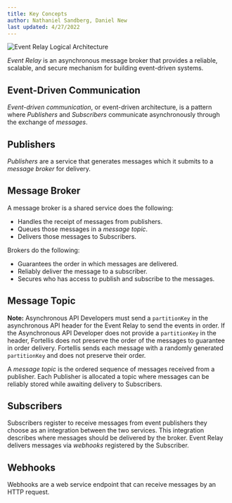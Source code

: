 ```yaml
---
title: Key Concepts
author: Nathaniel Sandberg, Daniel New 
last updated: 4/27/2022
---
```


![Event Relay Logical Architecture]($[docsUrl]/static/images/event-relay/fortellis-event-relay-logical-arch.jpg)

*Event Relay* is an asynchronous message broker that provides a reliable, scalable, and secure mechanism for building event-driven systems.

## Event-Driven Communication

*Event-driven communication*, or event-driven architecture, is a pattern where *Publishers* and *Subscribers* communicate asynchronously through the exchange of *messages*.

## Publishers

*Publishers* are a service that generates messages which it submits to a *message broker* for delivery.

## Message Broker

A message broker is a shared service does the following:

* Handles the receipt of messages from publishers.
* Queues those messages in a *message topic*.
* Delivers those messages to Subscribers.

Brokers do the following:

* Guarantees the order in which messages are delivered.
* Reliably deliver the message to a subscriber.
* Secures who has access to publish and subscribe to the messages.

## Message Topic

**Note:** Asynchronous API Developers must send a `partitionKey` in the asynchronous API header for the Event Relay to send the events in order.
If the Asynchronous API Developer does not provide a `partitionKey` in the header,
Fortellis does not preserve the order of the messages to guarantee in order delivery.
Fortellis sends each message with a randomly generated `partitionKey` and does not preserve their order.

A *message topic* is the ordered sequence of messages received from a publisher. Each Publisher is allocated a topic where messages can be reliably stored while awaiting delivery to Subscribers.

## Subscribers

Subscribers register to receive messages from event publishers they choose as an integration between the two services. This integration describes where messages should be delivered by the broker. Event Relay delivers messages via *webhooks* registered by the Subscriber.

## Webhooks

Webhooks are a web service endpoint that can receive messages by an HTTP request.
